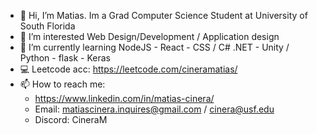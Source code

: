 - 👋 Hi, I’m Matias. Im a Grad Computer Science Student at University of South Florida
- 👀 I’m interested Web Design/Development / Application design 
- 🌱 I’m currently learning  NodeJS - React - CSS / C# .NET - Unity / Python - flask - Keras
- 💻 Leetcode acc: https://leetcode.com/cineramatias/ 
- 📫 How to reach me: 
  - https://www.linkedin.com/in/matias-cinera/  
  - Email: matiascinera.inquires@gmail.com / cinera@usf.edu
  - Discord: CineraM 

<!---
CineraM/CineraM is a ✨ special ✨ repository because its `README.md` (this file) appears on your GitHub profile.
You can click the Preview link to take a look at your changes.
--->
